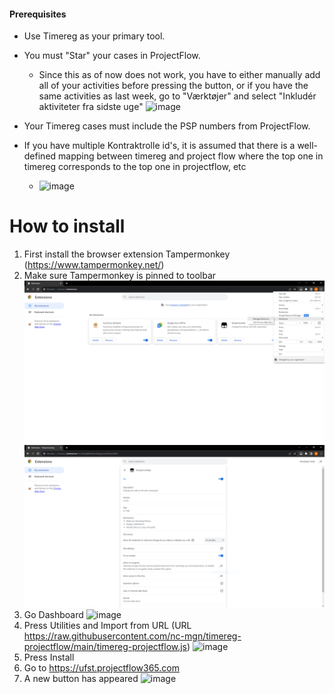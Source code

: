 #### Prerequisites 
- Use Timereg as your primary tool.
- You must "Star" your cases in ProjectFlow.
    - Since this as of now does not work, you have to either manually add all of your activities before pressing the button, or if you have the same activities as last week, go to "Værktøjer" and select "Inkludér aktiviteter fra sidste uge" ![image](https://github.com/rasser900/timereg-projectflow/assets/15357249/3a20098d-8071-46f8-9eb5-e9d589d8e5eb)

- Your Timereg cases must include the PSP numbers from ProjectFlow.
- If you have multiple Kontraktrolle id's, it is assumed that there is a well-defined mapping between timereg and project flow where the top one in timereg corresponds to the top one in projectflow, etc
    - ![image](https://github.com/rasser900/timereg-projectflow/assets/15357249/c6483828-61de-4416-8779-0185c0184da8)


# How to install
1. First install the browser extension Tampermonkey (https://www.tampermonkey.net/)
1. Make sure Tampermonkey is pinned to toolbar
  ![image](README/Chrome/Manage_Extensions.PNG)
  ![image](README/Chrome/Manage_Extensions_Tampermonkey.PNG)
1. Go Dashboard
  ![image](https://github.com/nc-mgn/timereg-projectflow/assets/30721123/d179ab9e-c7d7-4eac-b9b9-99ee9e790614)
1. Press Utilities and Import from URL (URL https://raw.githubusercontent.com/nc-mgn/timereg-projectflow/main/timereg-projectflow.js)
  ![image](https://github.com/nc-mgn/timereg-projectflow/assets/30721123/f1d51677-09e4-4629-a952-691b7b57f411)
1. Press Install
1. Go to https://ufst.projectflow365.com
1. A new button has appeared
  ![image](https://github.com/nc-mgn/timereg-projectflow/assets/30721123/c808b1f9-ef2a-4c3d-8c50-3a4ba7c1bd70)
